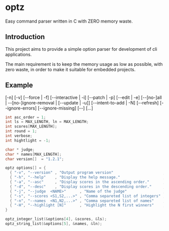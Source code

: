 optz
====

Easy command parser written in C with ZERO memory waste.

## Introduction

This project aims to provide a simple option parser for development of cli
applications.

The main requirement is to keep the memory usage as low as possible, with zero
waste, in order to make it suitable for embedded projects.

## Example

[-n] [-v] [--force | -f] [--interactive | -i] [--patch | -p]
    [--edit | -e] [--[no-]all | --[no-]ignore-removal | [--update | -u]]
    [--intent-to-add | -N] [--refresh] [--ignore-errors] [--ignore-missing]
    [--] [<pathspec>...]

```c
int asc_order = 1;
int ls = MAX_LENGTH, ln = MAX_LENGTH;
int scores[MAX_LENGTH];
int round = 1;
int verbose;
int hightlight = -1;

char * judge;
char * names[MAX_LENGTH];
char version[]  = "1.2.1";

optz options[] = {
  { "-v", "--version" , "Output program version"                      , OPTZ_CALLBACK, &optz_version_cb, &version },
  { "-h", "--help"    , "Display the help message."                   , OPTZ_CALLBACK, &optz_help_cb },
  { "-a", "--asc"     , "Display scores in the ascending order."      , OPTZ_BOOLEAN , &verbose },
  { "-d", "--desc"    , "Display scores in the descending order."     , OPTZ_NBOOLEAN, &asc_order },
  { "-j", "--judge  <NAME>"      , "Name of the judge"                , OPTZ_REQUIRED & OPTZ_STRING, &judge },
  { "-s", "--scores <S1,S2,...>" , "Comma separeted list of integers" , OPTZ_REQUIRED },
  { "-n", "--names  <N1,N2,...>" , "Comma separeted list of names"    , OPTZ_REQUIRED }, 
  { "-H", "--highlight [N]"      , "Highlight the N first winners"    , OPTZ_INTEGER , &highlight }, 
}

optz_integer_list(&options[4], &scores, &ls);
optz_string_list(&options[5], &names, &ln);

```